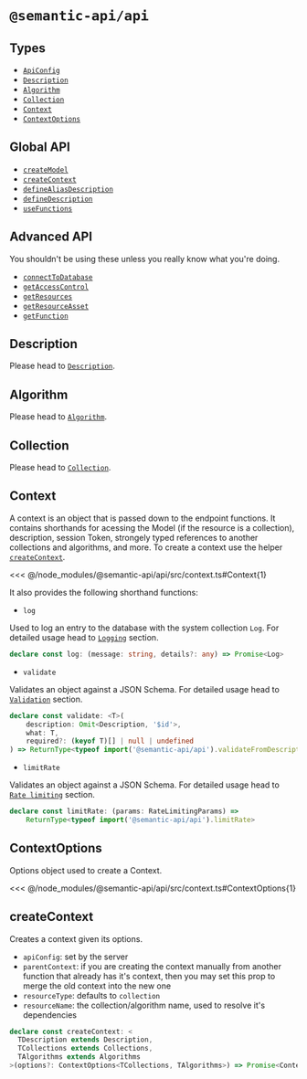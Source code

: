 # `@semantic-api/api`

## Types

- [`ApiConfig`](/api/api-config)
- [`Description`](/api/description)
- [`Algorithm`](/api/algorithm)
- [`Collection`](/api/collection)
- [`Context`](/api/context)
- [`ContextOptions`](/api/context-options)

## Global API

- [`createModel`]()
- [`createContext`]()
- [`defineAliasDescription`]()
- [`defineDescription`]()
- [`useFunctions`]()

## Advanced API

You shouldn't be using these unless you really know what you're doing.

- [`connectToDatabase`]()
- [`getAccessControl`]()
- [`getResources`]()
- [`getResourceAsset`]()
- [`getFunction`]()

## Description

Please head to [`Description`](/api/description).

## Algorithm

Please head to [`Algorithm`](/api/algorithm).

## Collection

Please head to [`Collection`](/api/collection).

## Context

A context is an object that is passed down to the endpoint functions. It contains shorthands for acessing the Model (if the resource is a collection), description, session Token, strongely typed references to another collections and algorithms, and more. To create a context use the helper [`createContext`](#create-context).

<<< @/node_modules/@semantic-api/api/src/context.ts#Context{1}

It also provides the following shorthand functions:

- `log`

Used to log an entry to the database with the system collection `Log`.
For detailed usage head to [`Logging`](/guide/logging) section.

```ts
declare const log: (message: string, details?: any) => Promise<Log>
```

- `validate`

Validates an object against a JSON Schema.
For detailed usage head to [`Validation`](/guide/validation) section.

```ts
declare const validate: <T>(
    description: Omit<Description, '$id'>,
    what: T,
    required?: (keyof T)[] | null | undefined
) => ReturnType<typeof import('@semantic-api/api').validateFromDescription>
```

- `limitRate`

Validates an object against a JSON Schema.
For detailed usage head to [`Rate limiting`](/guide/rate-limiting) section.

```ts
declare const limitRate: (params: RateLimitingParams) =>
    ReturnType<typeof import('@semantic-api/api').limitRate>
```

## ContextOptions

Options object used to create a Context.

<<< @/node_modules/@semantic-api/api/src/context.ts#ContextOptions{1}

## createContext

Creates a context given its options.

- `apiConfig`: set by the server
- `parentContext`: if you are creating the context manually from another function that already has it's context, then you may set this prop to merge the old context into the new one
- `resourceType`: defaults to `collection`
- `resourceName`: the collection/algorithm name, used to resolve it's dependencies

```ts
declare const createContext: <
  TDescription extends Description,
  TCollections extends Collections,
  TAlgorithms extends Algorithms
>(options?: ContextOptions<TCollections, TAlgorithms>) => Promise<Context<TDescription, TCollections, TAlgorithms>>
```
